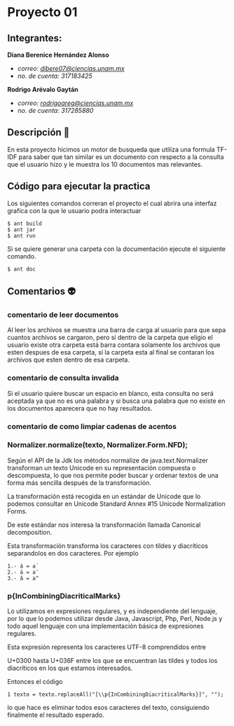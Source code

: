 # Proyecto 01

## Integrantes:

**Diana Berenice Hernández Alonso**

- *correo: dibere07@ciencias.unam.mx*
- *no. de cuenta: 317183425*

**Rodrigo Arévalo Gaytán**

- *correo: rodrigoareg@ciencias.unam.mx*
- *no. de cuenta: 317285880*

## Descripción 💯

En esta proyecto hicimos un motor de busqueda que utiliza una formula TF-IDF para saber que tan similar es un documento con respecto a la consulta que el usuario hizo y le muestra los 10 documentos mas relevantes.

## Código para ejecutar la practica

Los siguientes comandos correran el proyecto el cual abrira una interfaz grafica con la que le usuario podra interactuar
```
$ ant build
$ ant jar
$ ant run
```

Si se quiere generar una carpeta con la documentación ejecute el siguiente comando.
```
$ ant doc
```

## Comentarios 👽

### **comentario de leer documentos**

Al leer los archivos se muestra una barra de carga al usuario para que sepa cuantos archivos se cargaron, pero si dentro de la carpeta que eligio el usuario existe otra carpeta está barra contara solamente los archivos que esten despues de esa carpeta, si la carpeta esta al final se contaran los archivos que esten dentro de esa carpeta.

### **comentario de consulta invalida**

Si el usuario quiere buscar un espacio en blanco, esta consulta no será aceptada ya que no es una palabra y si busca una palabra que no existe en los documentos aparecera que no hay resultados.

### **comentario de como limpiar cadenas de acentos**


### Normalizer.normalize(texto, Normalizer.Form.NFD);

Según el API de la Jdk los métodos normalize de java.text.Normalizer transforman un texto Unicode en su representación compuesta o descompuesta, lo que nos permite poder buscar y ordenar textos de una forma más sencilla después de la transformación.

La transformación está recogida en un estándar de Unicode que lo podemos consultar en Unicode Standard Annex #15 Unicode Normalization Forms.

De este estándar nos interesa la transformación llamada Canonical decomposition.

Esta transformación transforma los caracteres con tildes y diacríticos separandolos en dos caracteres. Por ejemplo

```
1.- á = a´
2.- ä = a¨
3.- â = a^
``` 

### p{InCombiningDiacriticalMarks}

Lo utilizamos en expresiones regulares, y es independiente del lenguaje, por lo que lo podemos utilizar desde Java, Javascript, Php, Perl, Node.js y todo aquel lenguaje con una implementación básica de expresiones regulares.

Esta expresión representa los caracteres UTF-8 comprendidos entre

U+0300 hasta U+036F
entre los que se encuentran las tildes y todos los diacríticos en los que estamos interesados.

Entonces el código

````
1 texto = texto.replaceAll("[\\p{InCombiningDiacriticalMarks}]", "");
````

lo que hace es eliminar todos esos caracteres del texto, consiguiendo finalmente el resultado esperado.
